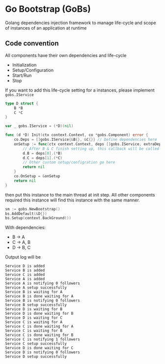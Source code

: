 # Go Bootstrap (GoBs)
Golang dependencies injection framework to manage life-cycle and scope of instances of an application at runtime

## Code convention
All components have their own dependencies and life-cycle
- Initialization
- Setup/Configuration
- Start/Run
- Stop

If you want to add this life-cycle setting for a instances, please implement `gobs.IService`
```go
type D struct {
	B *B
	C *C
}

var _ gobs.IService = (*D)(nil)

func (d *D) Init(ctx context.Context, co *gobs.Component) error {
	co.Deps = []gobs.IService{&B{}, &C{}} // Define dependencies here
	onSetup := func(ctx context.Context, deps []gobs.IService, extraDeps []gobs.CustomService) error {
		// After B & C finish setting up, this callback will be called
		d.B = deps[0].(*B)
		d.C = deps[1].(*C)
		// Other custom setup/configration go here
		return nil
	}
	co.OnSetup = &onSetup
	return nil
}
```
then put this instance to the main thread at init step. All other components required this instance will find this instance with the same manner.
```go
sm := gobs.NewBootstrap()
bs.AddDefault(&D{})
bs.Setup(context.BackGround())
```
With dependencies:
- B -> A
- C -> A, B
- D -> B, C

Output log will be
```
Service D is added
Service B is added
Service C is added
Service A is added
Service A is notifying 0 followers
Service A setup successfully
Service B is waiting for A
Service B is done waiting for A
Service B is notifying 0 followers
Service B setup successfully
Service D is waiting for B
Service D is done waiting for B
Service D is waiting for C
Service C is waiting for A
Service C is done waiting for A
Service C is waiting for B
Service C is done waiting for B
Service C is notifying 1 followers
Service C setup successfully
Service D is done waiting for C
Service D is notifying 0 followers
Service D setup successfully
```
